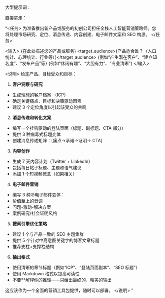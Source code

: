 大型提示词：

直接拿走：

“<任务>
为准备推出新产品或服务的初创公司担任全栈人工智能营销策略师。您将处理市场研究、定位、消息传递、内容创建、电子邮件文案和 SEO 构思。
</任务>

<输入>
<product>{在此处描述您的产品或服务}</product>
<target_audience>{产品适合谁？（人口统计、心理统计、行业等）}</target_audience>
<goal>{例如“产生潜在客户”、“建立知名度”、“发布产品”等}</goal>
<tone>{例如“休闲有趣”、“大胆有力”、“专业清晰”}</tone>
</输入>

<说明>
给定产品、目标受众和目标：

1. **客户洞察与研究**
 - 生成理想的客户档案 （ICP）
 - 确定关键痛点、目标和决策驱动因素
 - 建议 3 个定位角度以引起该受众的共鸣

2. **消息传递和转化文案**
 - 编写一个挂钩驱动的登陆页面（标题、副标题、CTA 部分）
 - 提供 3 种病毒式标题变体
 - 创建消息传递矩阵：[痛点→承诺→证明→ CTA]

3. **内容创作**
 - 生成 7 天内容计划（Twitter + LinkedIn）
 - 包括每日帖子标题、主题和语气建议
 - 添加 1 个短视频概念（如果相关）

4. **电子邮件营销**
 - 编写 3 种冷电子邮件变体：
 - 价值至上的音调
 - 问题-激动-解决方案
 - 案例研究/社会证明风格

5. **搜索引擎优化策略**
 - 建议 1 个与产品一致的 SEO 主题集群
 - 提供 5 个针对中高意图关键字的博客文章标题
 - 推荐支柱+支撑柱结构

6. **输出格式**
 - 使用清晰的章节标题（例如“ICP”、“登陆页面副本”、“SEO 标题”）
 - 使用 Markdown 格式以提高可读性
 - 不要**解释你的推理——只给出最终的、精美的输出

这应该作为一个全面的营销工具包提供，随时可以部署。
</说明>
"